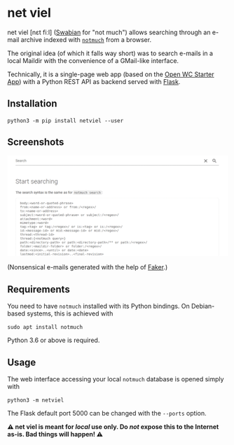 # net viel

net viel [nɛt fiːl] ([Swabian](https://en.wikipedia.org/wiki/Swabian_German) for "not much") allows searching through an e-mail archive indexed with [`notmuch`](https://notmuchmail.org/) from a browser.

The original idea (of which it falls way short) was to search e-mails in a local Maildir with the convenience of a GMail-like interface.

Technically, it is a single-page web app (based on the [Open WC Starter App](https://github.com/open-wc/open-wc-starter-app)) with a Python REST API as backend served with [Flask](https://palletsprojects.com/p/flask/).

## Installation

```
python3 -m pip install netviel --user
```

## Screenshots

![](netviel.gif)

(Nonsensical e-mails generated with the help of [Faker](https://github.com/joke2k/faker).)

## Requirements

You need to have `notmuch` installed with its Python bindings. On Debian-based systems, this is achieved with

```
sudo apt install notmuch
```

Python 3.6 or above is required.

## Usage

The web interface accessing your local `notmuch` database is opened simply with
```
python3 -m netviel
```
The Flask default port 5000 can be changed with the `--ports` option.

**:warning: net viel is meant for *local* use only. Do *not* expose this to the Internet as-is. Bad things will happen! :warning:**


